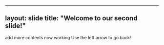 
---
layout: slide
title: "Welcome to our second slide!"
--- 
add more contents now
working
Use the left arrow to go back!
